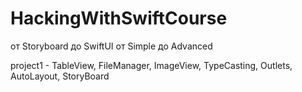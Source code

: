 # HackingWithSwiftCourse

от Storyboard до SwiftUI
от Simple до Advanced

project1 - TableView, FileManager, ImageView, TypeCasting, Outlets, AutoLayout, StoryBoard
